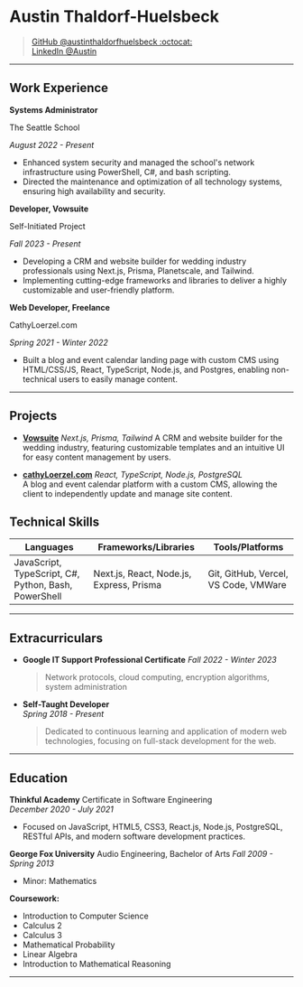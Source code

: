 # Austin Thaldorf-Huelsbeck

> [GitHub @austinthaldorfhuelsbeck :octocat:](https://github.com/austinthaldorfhuelsbeck)  
> [LinkedIn @Austin](https://linkedin.com/in/AustinHuelsbeck)  

---

## Work Experience

**Systems Administrator**

The Seattle School

_August 2022 - Present_

- Enhanced system security and managed the school's network infrastructure using PowerShell, C#, and bash scripting.
- Directed the maintenance and optimization of all technology systems, ensuring high availability and security.

**Developer, Vowsuite** 

Self-Initiated Project

_Fall 2023 - Present_

- Developing a CRM and website builder for wedding industry professionals using Next.js, Prisma, Planetscale, and Tailwind.
- Implementing cutting-edge frameworks and libraries to deliver a highly customizable and user-friendly platform.

**Web Developer, Freelance**  

CathyLoerzel.com

_Spring 2021 - Winter 2022_

- Built a blog and event calendar landing page with custom CMS using HTML/CSS/JS, React, TypeScript, Node.js, and Postgres, enabling non-technical users to easily manage content.

---

## Projects

* **[Vowsuite](https://github.com/austinthaldorfhuelsbeck/vowsuite-v2)**
  _Next.js, Prisma, Tailwind_
  A CRM and website builder for the wedding industry, featuring customizable templates and an intuitive UI for easy content management by users.

* **[cathyLoerzel.com](https://github.com/austinthaldorfhuelsbeck/website-builder-dashboard)**
  _React, TypeScript, Node.js, PostgreSQL_  
  A blog and event calendar platform with a custom CMS, allowing the client to independently update and manage site content.

## Technical Skills

| Languages         | Frameworks/Libraries                | Tools/Platforms                   |
| ----------------- | ----------------------------------- | --------------------------------- |
| JavaScript, TypeScript, C#, Python, Bash, PowerShell | Next.js, React, Node.js, Express, Prisma | Git, GitHub, Vercel, VS Code, VMWare |

---

## Extracurriculars

* **Google IT Support Professional Certificate**
  _Fall 2022 - Winter 2023_
  > Network protocols, cloud computing, encryption algorithms, system administration

* **Self-Taught Developer**  
  _Spring 2018 - Present_  
  > Dedicated to continuous learning and application of modern web technologies, focusing on full-stack development for the web.

---

## Education

**Thinkful Academy**
Certificate in Software Engineering  
_December 2020 - July 2021_

- Focused on JavaScript, HTML5, CSS3, React.js, Node.js, PostgreSQL, RESTful APIs, and modern software development practices.

**George Fox University**
Audio Engineering, Bachelor of Arts
_Fall 2009 - Spring 2013_
* Minor: Mathematics

**Coursework:**

* Introduction to Computer Science
* Calculus 2
* Calculus 3
* Mathematical Probability
* Linear Algebra
* Introduction to Mathematical Reasoning

---
